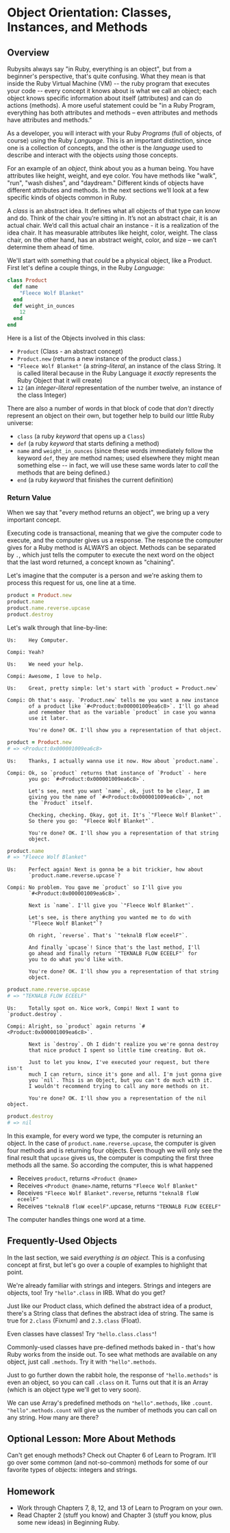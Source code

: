 # Object Orientation: Classes, Instances, and Methods

## Overview

Rubysits always say "in Ruby, everything is an object", but from a beginner's
perspective, that's quite confusing. What they mean is that inside the Ruby
Virtual Machine (VM) -- the ruby program that executes your code -- every
concept it knows about is what we call an object; each object knows specific
information about itself (attributes) and can do actions (methods). A more
useful statement could be "in a Ruby Program, everything has both attributes
and methods – even attributes and methods have attributes and methods."

As a developer, you will interact with your Ruby *Programs* (full of objects,
of course) using the Ruby *Language*. This is an important distinction, since
one is a collection of concepts, and the other is the *language* used to
describe and interact with the objects *using* those concepts.

For an example of an *object*, think about you as a human being. You have
attributes like height, weight, and eye color. You have methods like "walk",
"run", "wash dishes", and "daydream." Different kinds of objects have different
attributes and methods. In the next sections we’ll look at a few specific kinds
of objects common in Ruby.

A *class* is an abstract idea. It defines what all objects of that type can know
and do. Think of the chair you’re sitting in. It’s not an abstract chair, it is
an actual chair. We’d call this actual chair an instance - it is a realization
of the idea chair. It has measurable attributes like height, color, weight. The
class chair, on the other hand, has an abstract weight, color, and size – we
can’t determine them ahead of time.

We'll start with something that *could* be a physical object, like a Product.
First let's define a couple things, in the Ruby *Language*:

``` ruby
class Product
  def name
    "Fleece Wolf Blanket"
  end  
  def weight_in_ounces
    12
  end
end
```

Here is a list of the Objects involved in this class:

- `Product` (Class - an abstract concept)
- `Product.new` (returns a new instance of the product class.)
- `"Fleece Wolf Blanket"` (a *string-literal*, an instance of the class String.
  It is called literal because in the Ruby Language it *exactly* represents the
  Ruby Object that it will create)
- `12` (an *integer-literal* representation of the number twelve, an instance of
  the class Integer)

There are also a number of words in that block of code that *don't* directly
represent an object on their own, but together help to build our little Ruby
universe:

 - `class` (a ruby *keyword* that opens up a `Class`)
 - `def` (a ruby *keyword* that starts defining a method)
 - `name` and `weight_in_ounces` (since these words immediately follow the
    keyword `def`, they are method names; used elsewhere they might mean
    something else -- in fact, we will use these same words later to *call* the
    methods that are being defined.)
 - `end` (a ruby *keyword* that finishes the current definition)

### Return Value

When we say that "every method returns an object", we bring up a very important
concept.

Executing code is transactional, meaning that we give the computer code to
execute, and the computer gives us a response. The response the computer gives
for a Ruby method is ALWAYS an object. Methods can be separated by `.`, which
just tells the computer to execute the next word on the object that the last
word returned, a concept known as "chaining".

Let's imagine that the computer is a person and we're asking them to process
this request for us, one line at a time.

``` ruby
product = Product.new
product.name
product.name.reverse.upcase
product.destroy
```
Let's walk through that line-by-line:

    Us:    Hey Computer.

    Compi: Yeah?

    Us:    We need your help.

    Compi: Awesome, I love to help.

    Us:    Great, pretty simple: let's start with `product = Product.new`

    Compi: Oh that's easy. `Product.new` tells me you want a new instance
           of a product like `#<Product:0x000001009ea6c8>`. I'll go ahead
           and remember that as the variable `product` in case you wanna
           use it later.

           You're done? OK. I'll show you a representation of that object.

``` ruby
product = Product.new
# => <Product:0x000001009ea6c8>
```

    Us:    Thanks, I actually wanna use it now. How about `product.name`.

    Compi: Ok, so `product` returns that instance of `Product` - here
           you go: `#<Product:0x000001009ea6c8>`.

           Let's see, next you want `name`, ok, just to be clear, I am
           giving you the name of `#<Product:0x000001009ea6c8>`, not
           the `Product` itself.

           Checking, checking. Okay, got it. It's `"Fleece Wolf Blanket"`.
           So there you go: `"Fleece Wolf Blanket"`.

           You're done? OK. I'll show you a representation of that string
           object.

``` ruby
product.name
# => "Fleece Wolf Blanket"
```

    Us:    Perfect again! Next is gonna be a bit trickier, how about
           `product.name.reverse.upcase`?

    Compi: No problem. You gave me `product` so I'll give you
           `#<Product:0x000001009ea6c8>`.

           Next is `name`. I'll give you `"Fleece Wolf Blanket"`.

           Let's see, is there anything you wanted me to do with
           `"Fleece Wolf Blanket"`?

           Oh right, `reverse`. That's `"teknalB floW eceelF"`.

           And finally `upcase`! Since that's the last method, I'll
           go ahead and finally return `"TEKNALB FLOW ECEELF"` for
           you to do what you'd like with.

           You're done? OK. I'll show you a representation of that string
           object.

``` ruby
product.name.reverse.upcase
# => "TEKNALB FLOW ECEELF"
```

    Us:    Totally spot on. Nice work, Compi! Next I want to `product.destroy`.

    Compi: Alright, so `product` again returns `#<Product:0x000001009ea6c8>`.

           Next is `destroy`. Oh I didn't realize you we're gonna destroy
           that nice product I spent so little time creating. But ok.

           Just to let you know, I've executed your request, but there isn't
           much I can return, since it's gone and all. I'm just gonna give
           you `nil`. This is an Object, but you can't do much with it.
           I wouldn't recommend trying to call any more methods on it.

           You're done? OK. I'll show you a representation of the nil object.

``` ruby
product.destroy
# => nil
```

In this example, for every word we type, the computer is returning an object.
In the case of `product.name.reverse.upcase`, the computer is given four methods
and is returning four objects. Even though we will only see the final result
that `upcase` gives us, the computer is computing the first three methods all
the same. So according the computer, this is what happened

- Receives `product`, returns `<Product @name>`
- Receives `<Product @name>`.name, returns `"Fleece Wolf Blanket"`
- Receives `"Fleece Wolf Blanket".reverse`, returns `"teknalB floW eceelF"`
- Receives `"teknalB floW eceelF"`.upcase, returns `"TEKNALB FLOW ECEELF"`

The computer handles things one word at a time.

## Frequently-Used Objects
In the last section, we said *everything is an object*. This is a confusing
concept at first, but let's go over a couple of examples to highlight that
point.

We're already familiar with strings and integers. Strings and integers are
objects, too! Try `"hello".class` in IRB. What do you get?

Just like our Product class, which defined the abstract idea of a product,
there's a String class that defines the abstract idea of string. The same is
true for `2.class` (Fixnum) and `2.3.class` (Float).

Even classes have classes! Try `"hello.class.class"`!

Commonly-used classes have pre-defined methods baked in - that's how Ruby works
from the inside out. To see what methods are available on any object, just call
`.methods`. Try it with `"hello".methods`.

Just to go further down the rabbit hole, the response of `"hello.methods"` is
even an object, so you can call `.class` on it. Turns out that it is an Array
(which is an object type we'll get to very soon).

We can use Array's predefined methods on `"hello".methods`, like `.count`.
`"hello".methods.count` will give us the number of methods you can call on any
string. How many are there?

## Optional Lesson: More About Methods
Can't get enough methods? Check out Chapter 6 of Learn to Program. It'll go
over some common (and not-so-common) methods for some of our favorite types of
objects: integers and strings.

## Homework  
* Work through Chapters 7, 8, 12, and 13 of Learn to Program on your own.
* Read Chapter 2 (stuff you know) and Chapter 3 (stuff you know, plus some
  new ideas) in Beginning Ruby.
